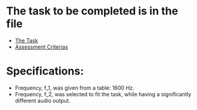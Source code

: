 # The task to be completed is in the file
- [The Task](Problemstilling.pdf)
- [Assessment Criterias
](Vurderingskriterier_arbeid_2_H21.pdf)

# Specifications:
- Frequency, f_1, was given from a table: 1600 Hz.
- Frequency, f_2, was selected to fit the task, while having a significantly different audio output. 
